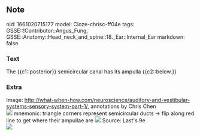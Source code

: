 ## Note
nid: 1661020715177
model: Cloze-chrisc-ff04e
tags: GSSE::!Contributor::Angus_Fung, GSSE::Anatomy::Head_neck_and_spine::18._Ear::Internal_Ear
markdown: false

### Text
The {{c1::posterior}} semicircular canal has its ampulla {{c2::below.}}

### Extra
<div>
  <div>
    Image: <a href= 
    "http://what-when-how.com/neuroscience/auditory-and-vestibular-systems-sensory-system-part-1/">
    http://what-when-how.com/neuroscience/auditory-and-vestibular-systems-sensory-system-part-1/</a>,
    annotations by Chris Chen
  </div>
  <div>
    <img src="paste-42021f5df501ab699db2005d45559e86c8564ddd.png">
    mnemonic: triangle corners represent semicircular ducts → flip
    along red line to get where their ampullae are <img src= 
    "paste-64c4ac0996ff2b1a87854e8862ed1ec89ddec256.png"> Source:
    Last's 9e
  </div>
</div>
<div><img src=
"paste-53d56496afc4d0492e3a7c0e4fad48b883c0f318.jpg"></div>
